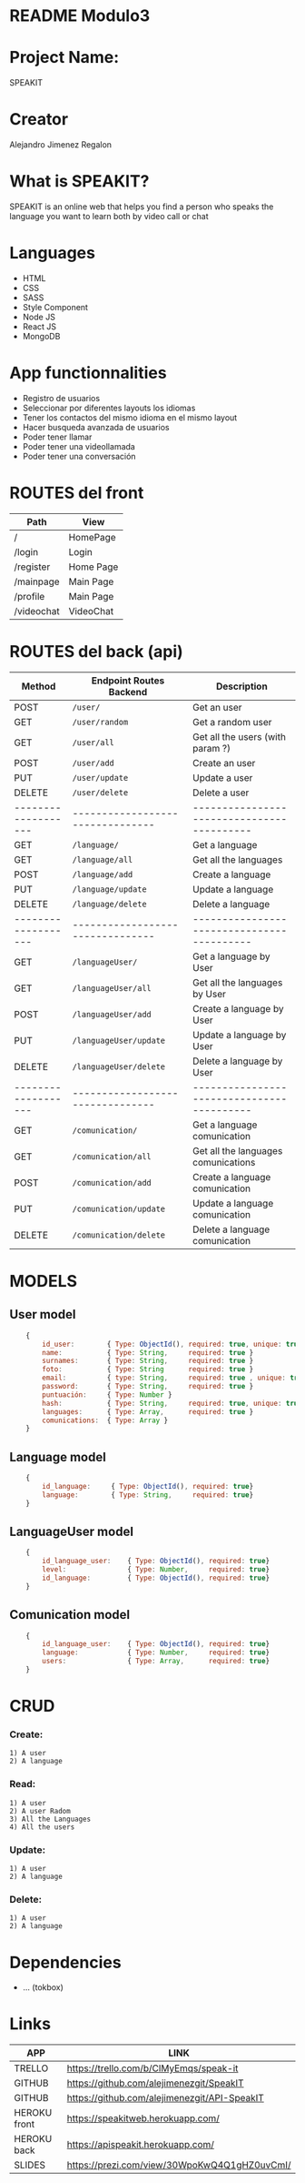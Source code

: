 # README Modulo3

# Project Name: 
SPEAKIT

# Creator 
Alejandro Jimenez Regalon 

#  What is SPEAKIT? 
SPEAKIT is an online web that helps you find a person who speaks the language you want to learn both by video call or chat

# Languages 
- HTML
- CSS
- SASS
- Style Component
- Node JS
- React JS
- MongoDB

# App functionnalities 
- Registro de usuarios
- Seleccionar por diferentes layouts los idiomas
- Tener los contactos del mismo idioma en el mismo layout
- Hacer busqueda avanzada de usuarios
- Poder tener llamar
- Poder tener una videollamada
- Poder tener una conversación


# ROUTES del front
|   Path          |   View  
|-----------------|---------------------
|   /             |   HomePage  
|   /login        |   Login    
|   /register     |   Home Page    
|   /mainpage     |   Main Page     
|   /profile      |   Main Page        
|   /videochat    |   VideoChat         



# ROUTES del back (api)
|  Method           |    Endpoint Routes Backend     |     Description                          |   
|-------------------|--------------------------------|------------------------------------------|
|    POST           |    `/user/`                    |     Get an user                          | 
|    GET            |    `/user/random`              |     Get a random user                    |
|    GET            |    `/user/all`                 |     Get all the users (with param ?)     |
|    POST           |    `/user/add`                 |     Create an user                       |
|    PUT            |    `/user/update`              |     Update a user                        | 
|    DELETE         |    `/user/delete `             |     Delete a user                        |
|-------------------|--------------------------------|------------------------------------------|
|    GET            |    `/language/`                |     Get a language                       |
|    GET            |    `/language/all`             |     Get all the languages                |
|    POST           |    `/language/add`             |     Create a language                    |
|    PUT            |    `/language/update`          |     Update a language                    |
|    DELETE         |    `/language/delete`          |     Delete a language                    |
|-------------------|--------------------------------|------------------------------------------|
|    GET            |    `/languageUser/`            |     Get a language by User               |
|    GET            |    `/languageUser/all`         |     Get all the languages by User        |
|    POST           |    `/languageUser/add`         |     Create a language by User            |
|    PUT            |    `/languageUser/update`      |     Update a language by User            |
|    DELETE         |    `/languageUser/delete`      |     Delete a language by User            |
|-------------------|--------------------------------|------------------------------------------|
|    GET            |    `/comunication/`            |     Get a language comunication          |
|    GET            |    `/comunication/all`         |     Get all the languages comunications  |
|    POST           |    `/comunication/add`         |     Create a language comunication       |
|    PUT            |    `/comunication/update`      |     Update a language comunication       |
|    DELETE         |    `/comunication/delete`      |     Delete a language comunication       |

# MODELS 
## User model
```javascript
    {
        id_user:        { Type: ObjectId(), required: true, unique: true}
        name:           { Type: String,     required: true }
        surnames:       { Type: String,     required: true }
        foto:           { Type: String      required: true }
        email:          { type: String,     required: true , unique: true}
        password:       { Type: String,     required: true }
        puntuación:     { Type: Number }
        hash:           { Type: String,     required: true, unique: true}
        languages:      { Type: Array,      required: true }
        comunications:  { Type: Array }
    }
```

## Language model
```javascript
    {
        id_language:     { Type: ObjectId(), required: true}
        language:        { Type: String,     required: true}
    }
```
## LanguageUser model
```javascript
    {
        id_language_user:    { Type: ObjectId(), required: true}
        level:               { Type: Number,     required: true}
        id_language:         { Type: ObjectId(), required: true}
    }
```
## Comunication model
```javascript
    {
        id_language_user:    { Type: ObjectId(), required: true}
        language:            { Type: Number,     required: true}                 // es objectid de language
        users:               { Type: Array,      required: true}                // Array de objectid de User
    }
```

#  CRUD 
### Create:
    1) A user
    2) A language

### Read: 
    1) A user
    2) A user Radom
    3) All the Languages
    4) All the users

### Update: 
    1) A user
    2) A language

### Delete: 
    1) A user
    2) A language




# Dependencies 
- ... (tokbox)


# Links 

|   APP           |  LINK    |  
|-----------------|--------------|
|    TRELLO       |  https://trello.com/b/ClMyEmqs/speak-it           |           
|    GITHUB       |  https://github.com/alejimenezgit/SpeakIT         |  
|    GITHUB       |  https://github.com/alejimenezgit/API-SpeakIT     |              
|    HEROKU front |  https://speakitweb.herokuapp.com/                | 
|    HEROKU back  |  https://apispeakit.herokuapp.com/                |              
|    SLIDES       |  https://prezi.com/view/30WpoKwQ4Q1gHZ0uvCmI/     |       